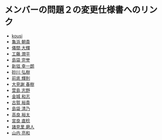 # メンバーの問題２の変更仕様書へのリンク
- <a href="https://github.com/KimiyukiYamauchi/pbl.2015/blob/master/mon2/henkou.md" target="_blank">kousi</a>
- <a href="https://github.com/s13002/pbl.2015/blob/master/mon2/henkou.md" target="_blank">亀浜 朝貴</a>
- <a href="https://github.com/s13003/pbl.2015/blob/master/mon2/henkou.md" target="_blank">儀間 大輝</a>
- <a href="https://github.com/s13005/pbl.2015/blob/master/mon2/henkou.md" target="_blank">工藤 潤平</a>
- <a href="https://github.com/s13006/pbl.2015/blob/master/mon2/henkou.md" target="_blank">島袋 完誉</a>
- <a href="https://github.com/s13008/pbl.2015/blob/master/mon2/henkou.md" target="_blank">新垣 幸一朗</a>
- <a href="https://github.com/s13009/pbl.2015/blob/master/mon2/henkou.md" target="_blank">砂川 弘樹</a>
- <a href="https://github.com/s13012/pbl.2015/blob/master/mon2/henkou.md" target="_blank">前底 輝則</a>
- <a href="https://github.com/s14002/pbl.2015/blob/master/mon2/henkou.md" target="_blank">大見謝 春樹</a>
- <a href="https://github.com/s14003/pbl.2015/blob/master/mon2/henkou.md" target="_blank">萱島 志野</a>
- <a href="https://github.com/s14004/pbl.2015/blob/master/mon2/henkou.md" target="_blank">金城 和志</a>
- <a href="https://github.com/s14005/pbl.2015/blob/master/mon2/henkou.md" target="_blank">古賀 裕貴</a>
- <a href="https://github.com/s14006/pbl.2015/blob/master/mon2/henkou.md" target="_blank">島袋 清乃</a>
- <a href="https://github.com/s14007/pbl.2015/blob/master/mon2/henkou.md" target="_blank">高良 裕太</a>
- <a href="https://github.com/s14008/pbl.2015/blob/master/mon2/henkou.md" target="_blank">宮良 直稔</a>
- <a href="https://github.com/s14010/pbl.2015/blob/master/mon2/henkou.md" target="_blank">諸見里 磨人</a>
- <a href="https://github.com/s14011/pbl.2015/blob/master/mon2/henkou.md" target="_blank">山内 亮和</a>

